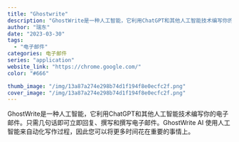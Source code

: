 ```yaml
---
title: "Ghostwrite"
description: "GhostWrite是一种人工智能，它利用ChatGPT和其他人工智能技术编写你的电子邮件。只需几句话即可立即回复、撰写"
author: "瑞东"
date: "2023-03-30"
tags:
  - "电子邮件"
categories: 电子邮件
series: "application"
website_link: "https://chrome.google.com/"
color: "#666"

thumb_image: "/img/13a87a274e298b74d1f194f8e0ecfc2f.png"
cover_image: "/img/13a87a274e298b74d1f194f8e0ecfc2f.png"
---
```


GhostWrite是一种人工智能，它利用ChatGPT和其他人工智能技术编写你的电子邮件。只需几句话即可立即回复、撰写和撰写电子邮件。GhostWrite AI 使用人工智能来自动化写作过程，因此您可以将更多时间花在重要的事情上。